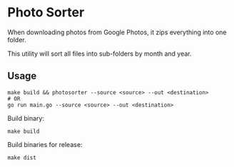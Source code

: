 # Photo Sorter

When downloading photos from Google Photos, it zips everything into one folder.

This utility will sort all files into sub-folders by month and year.

## Usage

```shell
make build && photosorter --source <source> --out <destination>
# OR
go run main.go --source <source> --out <destination>
```

Build binary:

```shell
make build
```

Build binaries for release:

```shell
make dist
```